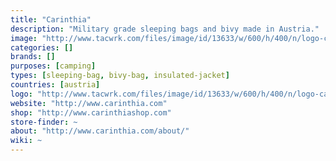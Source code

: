 ```yaml
---
title: "Carinthia"
description: "Military grade sleeping bags and bivy made in Austria."
image: "http://www.tacwrk.com/files/image/id/13633/w/600/h/400/n/logo-carinthia.png"
categories: []
brands: []
purposes: [camping]
types: [sleeping-bag, bivy-bag, insulated-jacket]
countries: [austria]
logo: "http://www.tacwrk.com/files/image/id/13633/w/600/h/400/n/logo-carinthia.png"
website: "http://www.carinthia.com"
shop: "http://www.carinthiashop.com"
store-finder: ~
about: "http://www.carinthia.com/about/"
wiki: ~
---
```

